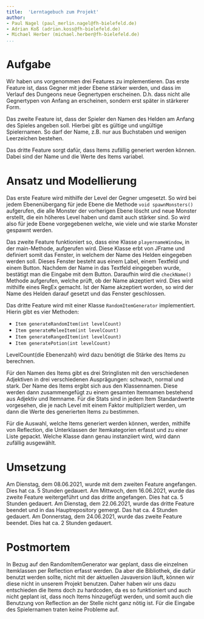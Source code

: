 ```yaml
---
title:  'Lerntagebuch zum Projekt'
author:
- Paul Nagel (paul_merlin.nagel@fh-bielefeld.de)
- Adrian Koß (adrian.koss@fh-bielefeld.de)
- Michael Herber (michael.herber@fh-bielefeld.de)
...
```



# Aufgabe

Wir haben uns vorgenommen drei Features zu implementieren. Das erste Feature ist, dass Gegner mit jeder Ebene stärker werden, und dass 
im Verlauf des Dungeons neue Gegnertypen erscheinen. D.h. dass nicht alle Gegnertypen von Anfang an erscheinen, sondern erst später in
stärkerer Form.

Das zweite Feature ist, dass der Spieler den Namen des Helden am Anfang des Spieles angeben soll. Hierbei gibt es gültige und ungültige
Spielernamen. So darf der Name, z.B. nur aus Buchstaben und wenigen Leerzeichen bestehen.

Das dritte Feature sorgt dafür, dass Items zufällig generiert werden können. Dabei sind der Name und die Werte des Items variabel.


# Ansatz und Modellierung

Das erste Feature wird mithilfe der Level der Gegner umgesetzt. So wird bei jedem Ebenenübergang für jede Ebene die Methode `void spawnMonsters()`
aufgerufen, die alle Monster der vorherigen Ebene löscht und neue Monster erstellt, die ein höheres Level haben und damit auch stärker sind. 
So wird also für jede Ebene vorgegebenen welche, wie viele und wie starke Monster gespawnt werden.

Das zweite Feature funktioniert so, dass eine Klasse `playernameWindow`, in der main-Methode, aufgerufen wird. Diese Klasse erbt von JFrame und 
definiert somit das Fenster, in welchem der Name des Helden eingegeben werden soll. Dieses Fenster besteht aus einem Label, einem Textfeld und 
einem Button. Nachdem der Name in das Textfeld eingegeben wurde, bestätigt man die Eingabe mit dem Button. Daraufhin wird die `checkName()` Methode 
aufgerufen, welche prüft, ob der Name akzeptiert wird. Dies wird mithilfe eines RegEx gemacht. Ist der Name akzeptiert worden, so wird der Name des 
Helden darauf gesetzt und das Fenster geschlossen.

Das dritte Feature wird mit einer Klasse `RandomItemGenerator` implementiert. Hierin gibt es vier Methoden:

-	`Item generateRandomItem(int levelCount)`
-	`Item generateMeleeItem(int levelCount)`
-	`Item generateRangedItem(int levelCount)`
-	`Item generatePotion(int levelCount)`

LevelCount(die Ebenenzahl) wird dazu benötigt die Stärke des Items zu berechnen.

Für den Namen des Items gibt es drei Stringlisten mit den verschiedenen Adjektiven in drei verschiedenen Ausprägungen: schwach, normal und stark.
Der Name des Items ergibt sich aus den Klassennamen. Diese werden dann zusammengefügt zu einem gesamten Itemnamen bestehend aus Adjektiv und Itemname.
Für die Stats sind in jedem Item Standardwerte vorgesehen, die je nach Level mit einem Faktor multipliziert werden, um dann die Werte des generierten
Items zu bestimmen. 

Für die Auswahl, welche Items generiert werden können, werden, mithilfe von Reflection, die Unterklassen der Itemkategorien erfasst und zu einer Liste
gepackt. Welche Klasse dann genau instanziiert wird, wird dann zufällig ausgewählt. 

# Umsetzung

Am Dienstag, dem 08.06.2021, wurde mit dem zweiten Feature angefangen. Dies hat ca. 5 Stunden gedauert.
Am Mittwoch, dem 16.06.2021, wurde das zweite Feature weitergeführt und das dritte angefangen. Dies hat ca. 5 Stunden gedauert.
Am Dienstag, dem 22.06.2021, wurde das dritte Feature beendet und in das Hauptrepository gemergt. Das hat ca. 4 Stunden gedauert.
Am Donnerstag, dem 24.06.2021, wurde das zweite Feature beendet. Dies hat ca. 2 Stunden gedauert.

# Postmortem

In Bezug auf den RandomItemGenerator war geplant, dass die einzelnen Itemklassen per Reflection erfasst werden. Da aber die Bibliothek, die dafür benutzt 
werden sollte, nicht mit der aktuellen Javaversion läuft, können wir diese nicht in unserem Projekt benutzen. Daher haben wir uns dazu entschieden die 
Items doch zu hardcoden, da es so funktioniert und auch nicht geplant ist, dass noch Items hinzugefügt werden, und somit auch die Benutzung von Reflection
an der Stelle nicht ganz nötig ist. Für die Eingabe des Spielernamen traten keine Probleme auf.
